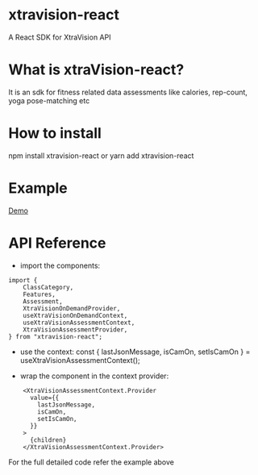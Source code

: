 # xtravision-react

A React SDK for XtraVision API

# What is xtraVision-react?

It is an sdk for fitness related data assessments like calories, rep-count, yoga pose-matching etc

# How to install

npm install xtravision-react or yarn add xtravision-react

# Example

[Demo](https://github.com/xtravision-ai/xtravision-react/tree/main/demo)

# API Reference

 * import the components:
```
import {
    ClassCategory,
    Features,
    Assessment,
    XtraVisionOnDemandProvider,
    useXtraVisionOnDemandContext,
    useXtraVisionAssessmentContext,
    XtraVisionAssessmentProvider,
} from "xtravision-react";
```

* use the context:
  const { lastJsonMessage, isCamOn, setIsCamOn } =
    useXtraVisionAssessmentContext();

* wrap the component in the context provider:

```
    <XtraVisionAssessmentContext.Provider
      value={{
        lastJsonMessage,
        isCamOn,
        setIsCamOn,
      }}
    >
      {children}
    </XtraVisionAssessmentContext.Provider>
```

For the full detailed code refer the example above

